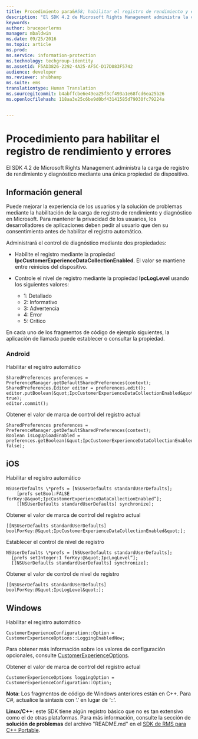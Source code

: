 ```yaml
---
title: Procedimiento para&#58; habilitar el registro de rendimiento y errores | Azure RMS
description: "El SDK 4.2 de Microsoft Rights Management administra la carga de registro de rendimiento y diagnóstico mediante una única propiedad de dispositivo."
keywords: 
author: bruceperlerms
manager: mbaldwin
ms.date: 09/25/2016
ms.topic: article
ms.prod: 
ms.service: information-protection
ms.technology: techgroup-identity
ms.assetid: F5AD3826-2292-4A25-AF5C-D17D083F5742
audience: developer
ms.reviewer: shubhamp
ms.suite: ems
translationtype: Human Translation
ms.sourcegitcommit: b4abffcbe6e49ea25f3cf493a1e68fcd6ea25b26
ms.openlocfilehash: 118aa3e25c6be9d0bf43141585d79030fc79224a


---
```


# Procedimiento para habilitar el registro de rendimiento y errores
El SDK 4.2 de Microsoft Rights Management administra la carga de registro de rendimiento y diagnóstico mediante una única propiedad de dispositivo.

## Información general ##
Puede mejorar la experiencia de los usuarios y la solución de problemas mediante la habilitación de la carga de registro de rendimiento y diagnóstico en Microsoft. Para mantener la privacidad de los usuarios, los desarrolladores de aplicaciones deben pedir al usuario que den su consentimiento antes de habilitar el registro automático.

Administrará el control de diagnóstico mediante dos propiedades:

-   Habilite el registro mediante la propiedad **IpcCustomerExperienceDataCollectionEnabled**. El valor se mantiene entre reinicios del dispositivo.
-   Controle el nivel de registro mediante la propiedad **IpcLogLevel** usando los siguientes valores:

    * 1: Detallado
    * 2: Informativo
    * 3: Advertencia
    * 4: Error
    * 5: Crítico

En cada uno de los fragmentos de código de ejemplo siguientes, la aplicación de llamada puede establecer o consultar la propiedad.

### Android ###
Habilitar el registro automático

    SharedPreferences preferences = PreferenceManager.getDefaultSharedPreferences(context);
    SharedPreferences.Editor editor = preferences.edit();
    editor.putBoolean(&quot;IpcCustomerExperienceDataCollectionEnabled&quot;, true);
    editor.commit();

Obtener el valor de marca de control del registro actual

    SharedPreferences preferences = PreferenceManager.getDefaultSharedPreferences(context);
    Boolean isLogUploadEnabled = preferences.getBoolean(&quot;IpcCustomerExperienceDataCollectionEnabled&quot;, false);

## iOS ##
Habilitar el registro automático

    NSUserDefaults \*prefs = [NSUserDefaults standardUserDefaults];
        [prefs setBool:FALSE forKey:@&quot;IpcCustomerExperienceDataCollectionEnabled”];
        [[NSUserDefaults standardUserDefaults] synchronize];

Obtener el valor de marca de control del registro actual

    [[NSUserDefaults standardUserDefaults] boolForKey:@&quot;IpcCustomerExperienceDataCollectionEnabled&quot;];

Establecer el control de nivel de registro

    NSUserDefaults \*prefs = [NSUserDefaults standardUserDefaults];
      [prefs setInteger:1 forKey:@&quot;IpcLogLevel”];
      [[NSUserDefaults standardUserDefaults] synchronize];

Obtener el valor de control de nivel de registro

    [[NSUserDefaults standardUserDefaults] boolForKey:@&quot;IpcLogLevel&quot;];
 

## Windows ##
Habilitar el registro automático

    CustomerExperienceConfiguration::Option = CustomerExperienceOptions::LoggingEnabledNow;

Para obtener más información sobre los valores de configuración opcionales, consulte [CustomerExperienceOptions](/information-protection/sdk/4.2/api/winrt/Microsoft.RightsManagement#msipcthin2_customerexperienceoptions).

Obtener el valor de marca de control del registro actual

    CustomerExperienceOptions loggingOption = CustomerExperienceConfiguration::Option;


**Nota**: Los fragmentos de código de Windows anteriores están en C++. Para C\#, actualice la sintaxis con ‘.’ en lugar de ‘::’.

**Linux/C++**: este SDK tiene algún registro básico que no es tan extensivo como el de otras plataformas. Para más información, consulte la sección de **solución de problemas** del archivo "README.md" en el [SDK de RMS para C++ Portable](https://github.com/AzureAD/rms-sdk-for-cpp#troubleshooting).

 

 



<!--HONumber=Sep16_HO5-->


